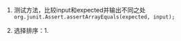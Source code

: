 1. 测试方法，比较input和expected并输出不同之处
```org.junit.Assert.assertArrayEquals(expected, input);```

2. 选择排序：1. 
<!--stackedit_data:
eyJoaXN0b3J5IjpbLTE1NDQ2MTg3NDddfQ==
-->